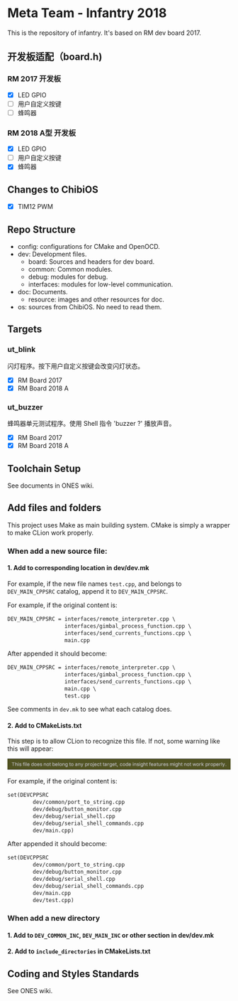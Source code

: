 # Meta Team - Infantry 2018

This is the repository of infantry. It's based on RM dev board 2017.

## 开发板适配（board.h)

### RM 2017 开发板

- [x] LED GPIO
- [ ] 用户自定义按键
- [ ] 蜂鸣器

### RM 2018 A型 开发板

- [x] LED GPIO
- [ ] 用户自定义按键
- [x] 蜂鸣器

## Changes to ChibiOS

- [x] TIM12 PWM

## Repo Structure

* config: configurations for CMake and OpenOCD. <br>
* dev: Development files. <br>
    * board: Sources and headers for dev board. <br>
    * common: Common modules. <br>
    * debug: modules for debug. <br>
    * interfaces: modules for low-level communication.
* doc: Documents.
    * resource: images and other resources for doc.
* os: sources from ChibiOS. No need to read them.

## Targets
### ut_blink
闪灯程序。按下用户自定义按键会改变闪灯状态。
- [x] RM Board 2017
- [x] RM Board 2018 A

### ut_buzzer
蜂鸣器单元测试程序。使用 Shell 指令 'buzzer ?' 播放声音。
- [x] RM Board 2017
- [x] RM Board 2018 A

## Toolchain Setup

See documents in ONES wiki.

## Add files and folders

This project uses Make as main building system. CMake is simply a
wrapper to make CLion work properly.

### When add a new source file:
#### 1. Add to corresponding location in **dev/dev.mk**

For example, if the new file names `test.cpp`, and belongs to
`DEV_MAIN_CPPSRC` catalog, append it to `DEV_MAIN_CPPSRC`.

For example, if the original content is:
```
DEV_MAIN_CPPSRC = interfaces/remote_interpreter.cpp \
                  interfaces/gimbal_process_function.cpp \
                  interfaces/send_currents_functions.cpp \
                  main.cpp
```
After appended it should become:
```
DEV_MAIN_CPPSRC = interfaces/remote_interpreter.cpp \
                  interfaces/gimbal_process_function.cpp \
                  interfaces/send_currents_functions.cpp \
                  main.cpp \
                  test.cpp
```

See comments in `dev.mk` to see what each catalog does.

#### 2. Add to CMakeLists.txt

This step is to allow CLion to recognize this file. If not, some warning
like this will appear:

![](./resource/README.png)

For example, if the original content is:
```
set(DEVCPPSRC
        dev/common/port_to_string.cpp
        dev/debug/button_monitor.cpp
        dev/debug/serial_shell.cpp
        dev/debug/serial_shell_commands.cpp
        dev/main.cpp)
```
After appended it should become:
```
set(DEVCPPSRC
        dev/common/port_to_string.cpp
        dev/debug/button_monitor.cpp
        dev/debug/serial_shell.cpp
        dev/debug/serial_shell_commands.cpp
        dev/main.cpp
        dev/test.cpp)
```

### When add a new directory

#### 1. Add to `DEV_COMMON_INC`, `DEV_MAIN_INC` or other section in **dev/dev.mk**

#### 2. Add to `include_directories` in CMakeLists.txt

## Coding and Styles Standards

See ONES wiki.